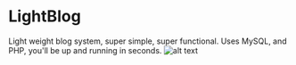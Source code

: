 LightBlog
=========

Light weight blog system, super simple, super functional. 
Uses MySQL, and PHP, you'll be up and running in seconds.
![alt text](https://vladr.co.uk/img/presentation.png "Title")
